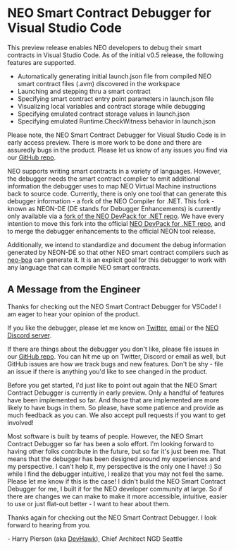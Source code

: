 # NEO Smart Contract Debugger for Visual Studio Code

This preview release enables NEO developers to debug their smart contracts
in Visual Studio Code. As of the initial v0.5 release, the following features
are supported.

- Automatically generating initial launch.json file from compiled NEO
  smart contract files (.avm) discovered in the workspace
- Launching and stepping thru a smart contract
- Specifying smart contract entry point parameters in launch.json file
- Visualizing local variables and contract storage while debugging
- Specifying emulated contract storage values in launch.json
- Specifying emulated Runtime.CheckWitness behavior in launch.json

Please note, the NEO Smart Contract Debugger for Visual Studio Code is in early
access preview. There is more work to be done and there are assuredly bugs in the
product. Please let us know of any issues you find via our
[GitHub repo](https://github.com/neo-project/neo-debugger/).

NEO supports writing smart contracts in a variety of languages. However, the
debugger needs the smart contract complier to emit additional information the
debugger uses to map NEO Virtual Machine instructions back to source code.
Currently, there is only one tool that can generate this debugger information -
a fork of the NEO Compiler for .NET. This fork - known as NEON-DE (DE stands for
Debugger Enhancements) is currently only available via a [fork of the NEO DevPack
for .NET repo](https://github.com/devhawk/neo-devpack-dotnet/tree/dehvawk/master2/Neo.Compiler.MSIL).
We have every intention to move this fork into the official
[NEO DevPack for .NET repo](https://github.com/neo-project/neo-devpack-dotnet),
and to merge the debugger enhancements to the official NEON tool release.

Additionally, we intend to standardize and document the debug information generated
by NEON-DE so that other NEO smart contract compilers such as
[neo-boa](https://github.com/CityOfZion/neo-boa) can generate it. It is an explicit
goal for this debugger to work with any language that can compile NEO smart contracts.

## A Message from the Engineer

Thanks for checking out the NEO Smart Contract Debugger for VSCode!
I am eager to hear your opinion of the product.

If you like the debugger, please let me know on [Twitter](https://twitter.com/devhawk),
[email](mailto:harrypierson@ngd.neo.org) or the [NEO Discord server](https://discord.gg/G5WEPwC).

If there are things about the debugger you don't like, please file issues in our
[GitHub repo](https://github.com/neo-project/neo-debugger/issues). You can hit me up on
Twitter, Discord or email as well, but GitHub issues are how we track bugs and new
features. Don't be shy - file an issue if there is anything you'd like to see changed
in the product.

Before you get started, I'd just like to point out again that the NEO Smart Contract
Debugger is currently in early preview. Only a handful of features have been implemented
so far. And those that are implemented are  more likely to have bugs in them. So please,
have some patience and provide as much feedback as you can. We also accept pull requests
if you want to get involved!

Most software is built by teams of people. However, the NEO Smart Contract Debugger
so far has been a solo effort. I'm looking forward to having other folks contribute
in the future, but so far it's just been me. That means that the debugger has been
designed around my experiences and my perspective. I can't help it, my perspective
is the only one I have! :) So while I find the debugger intuitive, I realize that
you may not feel the same. Please let me know if this is the case! I didn't build
the NEO Smart Contract Debugger for me, I built it for the NEO developer community
at large. So if there are changes we can make to make it more accessible, intuitive,
easier to use or just flat-out better - I want to hear about them.

Thanks again for checking out the NEO Smart Contract Debugger. I look forward to
hearing from you.

\- Harry Pierson (aka [DevHawk](http://devhawk.net)), Chief Architect NGD Seattle

